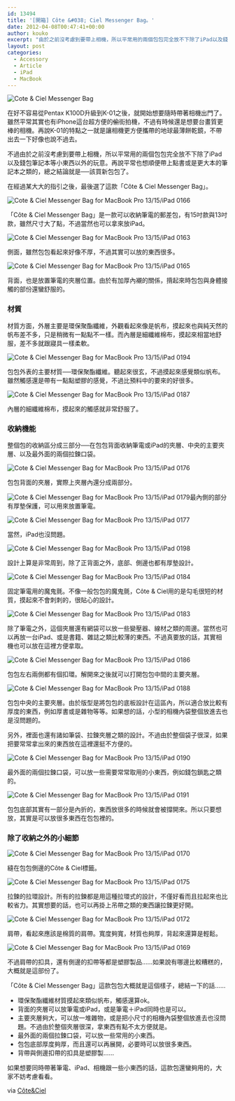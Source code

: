 ```yaml
---
id: 13494
title: '[開箱] Côte &#038; Ciel Messenger Bag。'
date: 2012-04-08T00:47:41+00:00
author: kouko
excerpt: "由於之前沒考慮到要帶上相機，所以平常用的兩個包包完全放不下除了iPad以及錢包筆記本等小東西以外的玩意。再說平常也想順便帶上點書或是更大本的筆記本之類的，總之結論就是──該買新包包了。在經過某大大的指引之後，最後選了這款「Côte & Ciel Messenger Bag」。"
layout: post
categories:
  - Accessory
  - Article
  - iPad
  - MacBook
---
```

<img alt="Cote & Ciel Messenger Bag"  src="/img/2012-04-08-cote-et-ciel-messenger-bag/Cote-et-Ciel-Messenger-Bag_0160.jpg"  title="Cote & Ciel Messenger Bag"  />

在好不容易從Pentax K100D升級到K-01之後，就開始想要隨時帶著相機出門了。雖然平常其實也有iPhone這台超方便的<del>偷</del>街拍機，不過有時候還是想要台畫質更棒的相機。再說K-01的特點之一就是讓相機更方便攜帶的地球最薄餅乾鏡，不帶出去一下好像也說不過去。

不過由於之前沒考慮到要帶上相機，所以平常用的兩個包包完全放不下除了iPad以及錢包筆記本等小東西以外的玩意。再說平常也想順便帶上點書或是更大本的筆記本之類的，總之結論就是──該買新包包了。

在經過某大大的指引之後，最後選了這款「C&ocirc;te & Ciel Messenger Bag」。

<img alt="Cote & Ciel Messenger Bag for MacBook Pro 13/15/iPad  0166"  src="/img/2012-04-08-cote-et-ciel-messenger-bag/Cote-et-Ciel-Messenger-Bag_0166.jpg"  title="Cote & Ciel Messenger Bag 0166"  />

「C&ocirc;te & Ciel Messenger Bag」是一款可以收納筆電的郵差包，有15吋款與13吋款，雖然尺寸大了點，不過當然也可以拿來放iPad。

<img alt="Cote & Ciel Messenger Bag for MacBook Pro 13/15/iPad  0163"  src="/img/2012-04-08-cote-et-ciel-messenger-bag/Cote-et-Ciel-Messenger-Bag_0163.jpg" title="Cote & Ciel Messenger Bag 0163"  />

側面，雖然包包看起來好像不厚，不過其實可以放的東西很多。

<img alt="Cote & Ciel Messenger Bag for MacBook Pro 13/15/iPad  0165"  src="/img/2012-04-08-cote-et-ciel-messenger-bag/Cote-et-Ciel-Messenger-Bag_0165.jpg" title="Cote & Ciel Messenger Bag 0165"  />

背面，也是放置筆電的夾層位置。由於有加厚內襯的關係，揹起來時包包與身體接觸的部份還蠻舒服的。

### 材質

材質方面，外層主要是環保聚酯纖維，外觀看起來像是帆布，摸起來也與純天然的帆布差不多，只是稍微有一點點不一樣。而內層是細纖維棉布，摸起來相當地舒服，差不多就跟寢具一樣柔軟。

<img alt="Cote & Ciel Messenger Bag for MacBook Pro 13/15/iPad  0194"  src="/img/2012-04-08-cote-et-ciel-messenger-bag/Cote-et-Ciel-Messenger-Bag_0194.jpg" title="Cote & Ciel Messenger Bag 0194"  />

包包外表的主要材質──環保聚酯纖維。聽起來很玄，不過摸起來感覺類似帆布。雖然觸感還是帶有一點點塑膠的感覺，不過比預料中的要來的好很多。

<img alt="Cote & Ciel Messenger Bag for MacBook Pro 13/15/iPad  0187"  src="/img/2012-04-08-cote-et-ciel-messenger-bag/Cote-et-Ciel-Messenger-Bag_0187.jpg" title="Cote & Ciel Messenger Bag 0187"  />

內層的細纖維棉布，摸起來的觸感就非常舒服了。

### 收納機能

整個包的收納區分成三部分──在包包背面收納筆電或iPad的夾層、中央的主要夾層、以及最外面的兩個拉鍊口袋。

<img alt="Cote & Ciel Messenger Bag for MacBook Pro 13/15/iPad  0176"  src="/img/2012-04-08-cote-et-ciel-messenger-bag/Cote-et-Ciel-Messenger-Bag_0176.jpg" title="Cote & Ciel Messenger Bag 0176"  />

包包背面的夾層，實際上夾層內還分成兩部分。

<img alt="Cote & Ciel Messenger Bag for MacBook Pro 13/15/iPad  0179"  src="/img/2012-04-08-cote-et-ciel-messenger-bag/Cote-et-Ciel-Messenger-Bag_0179.jpg"  title="Cote & Ciel Messenger Bag 0179"  />最內側的部分有厚墊保護，可以用來放置筆電。

<img alt="Cote & Ciel Messenger Bag for MacBook Pro 13/15/iPad  0177"  src="/img/2012-04-08-cote-et-ciel-messenger-bag/Cote-et-Ciel-Messenger-Bag_0177.jpg" title="Cote & Ciel Messenger Bag 0177"  />

當然，iPad也沒問題。

<img alt="Cote & Ciel Messenger Bag for MacBook Pro 13/15/iPad  0198"  src="/img/2012-04-08-cote-et-ciel-messenger-bag/Cote-et-Ciel-Messenger-Bag_0198.jpg" title="Cote & Ciel Messenger Bag 0198"  />

設計上算是非常周到，除了正背面之外，底部、側邊也都有厚墊設計。

<img alt="Cote & Ciel Messenger Bag for MacBook Pro 13/15/iPad  0184"  src="/img/2012-04-08-cote-et-ciel-messenger-bag/Cote-et-Ciel-Messenger-Bag_0184.jpg" title="Cote & Ciel Messenger Bag 0184"  />

固定筆電用的魔鬼氈。不像一般包包的魔鬼氈，C&ocirc;te & Ciel用的是勾毛很短的材質，摸起來不會刺刺的，很貼心的設計。

<img alt="Cote & Ciel Messenger Bag for MacBook Pro 13/15/iPad  0183"  src="/img/2012-04-08-cote-et-ciel-messenger-bag/Cote-et-Ciel-Messenger-Bag_0183.jpg" title="Cote & Ciel Messenger Bag 0183"  />

除了筆電之外，這個夾層還有網袋可以放一些變壓器、線材之類的周邊。當然也可以再放一台iPad、或是書籍、雜誌之類比較薄的東西。不過真要放的話，其實相機也可以放在這裡方便拿取。

<img alt="Cote & Ciel Messenger Bag for MacBook Pro 13/15/iPad  0186"  src="/img/2012-04-08-cote-et-ciel-messenger-bag/Cote-et-Ciel-Messenger-Bag_0186.jpg" title="Cote & Ciel Messenger Bag 0186"  />

包包左右兩側都有個扣環。解開來之後就可以打開包包中間的主要夾層。

<img alt="Cote & Ciel Messenger Bag for MacBook Pro 13/15/iPad  0188"  src="/img/2012-04-08-cote-et-ciel-messenger-bag/Cote-et-Ciel-Messenger-Bag_0188.jpg" title="Cote & Ciel Messenger Bag 0188"  />

包包中央的主要夾層。由於版型是將包包的底板設計在這區內，所以適合放比較有厚度的東西，例如厚書或是雜物等等。如果想的話，小型的相機內袋整個放進去也是沒問題的。

另外，裡面也還有諸如筆袋、拉鍊夾層之類的設計。不過由於整個袋子很深，如果把要常常拿出來的東西放在這裡還挺不方便的。

<img alt="Cote & Ciel Messenger Bag for MacBook Pro 13/15/iPad  0190"  src="/img/2012-04-08-cote-et-ciel-messenger-bag/Cote-et-Ciel-Messenger-Bag_0190.jpg" title="Cote & Ciel Messenger Bag 0190"  />

最外面的兩個拉鍊口袋，可以放一些需要常常取用的小東西，例如錢包鎖匙之類的。

<img alt="Cote & Ciel Messenger Bag for MacBook Pro 13/15/iPad  0191"  src="/img/2012-04-08-cote-et-ciel-messenger-bag/Cote-et-Ciel-Messenger-Bag_0191.jpg" title="Cote & Ciel Messenger Bag 0191"  />

包包底部其實有一部分是內折的，東西放很多的時候就會被撐開來。所以只要想放，其實是可以放很多東西在包包裡的。

### 除了收納之外的小細節

<img alt="Cote & Ciel Messenger Bag for MacBook Pro 13/15/iPad  0170"  src="/img/2012-04-08-cote-et-ciel-messenger-bag/Cote-et-Ciel-Messenger-Bag_0170.jpg" title="Cote & Ciel Messenger Bag 0170"  />

縫在包包側邊的C&ocirc;te & Ciel標籤。

<img alt="Cote & Ciel Messenger Bag for MacBook Pro 13/15/iPad  0175"  src="/img/2012-04-08-cote-et-ciel-messenger-bag/Cote-et-Ciel-Messenger-Bag_0175.jpg" title="Cote & Ciel Messenger Bag 0175"  />

拉鍊的拉環設計。所有的拉鍊都是用這種拉環式的設計，不僅好看而且拉起來也比較省力。其實想要的話，也可以再掛上吊帶之類的東西讓拉鍊更好開。

<img alt="Cote & Ciel Messenger Bag for MacBook Pro 13/15/iPad  0172"  src="/img/2012-04-08-cote-et-ciel-messenger-bag/Cote-et-Ciel-Messenger-Bag_0172.jpg" title="Cote & Ciel Messenger Bag 0172"  />

肩帶，看起來應該是棉質的肩帶。寬度夠寬，材質也夠厚，背起來還算是輕鬆。

<img alt="Cote & Ciel Messenger Bag for MacBook Pro 13/15/iPad  0169"  src="/img/2012-04-08-cote-et-ciel-messenger-bag/Cote-et-Ciel-Messenger-Bag_0169.jpg" title="Cote & Ciel Messenger Bag 0169"  />

不過肩帶的扣具，還有側邊的扣帶等都是塑膠製品&hellip;&hellip;如果說有哪邊比較糟糕的，大概就是這部份了。

「C&ocirc;te & Ciel Messenger Bag」這款包包大概就是這個樣子，總結一下的話&hellip;&hellip;

  * 環保聚酯纖維材質摸起來類似帆布，觸感還算ok。
  * 背面的夾層可以放筆電或iPad，或是筆電＋iPad同時也是可以。
  * 主要夾層夠大，可以放一堆雜物，或是把小尺寸的相機內袋整個放進去也沒問題。不過由於整個夾層很深，拿東西有點不太方便就是。
  * 最外面的兩個拉鍊口袋，可以放一些常用的小東西。
  * 包包底部厚度夠厚，而且還可以再展開，必要時可以放很多東西。
  * 背帶與側邊扣帶的扣具是塑膠製&hellip;&hellip;

如果想要同時帶著筆電、iPad、相機跟一些小東西的話，這款包還蠻夠用的，大家不妨考慮看看。

via&nbsp;[C&ocirc;te&Ciel](http://www.coteetciel.com)
